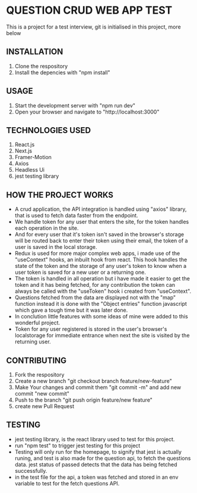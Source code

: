# QUESTION CRUD WEB APP TEST

This is a project for a test interview, git is initialised in this project, more below

## INSTALLATION

1. Clone the respository
2. Install the depencies with "npm install"

## USAGE

1. Start the development server with "npm run dev"
2. Open your browser and navigate to "http://localhost:3000"

## TECHNOLOGIES USED

1. React.js
2. Next.js
3. Framer-Motion
4. Axios
5. Headless Ui
6. jest testing library

## HOW THE PROJECT WORKS

- A crud application, the API integration is handled using "axios" library, that is used to fetch data faster from the endpoint.
- We handle token for any user that enters the site, for the token handles each operation in the site.
- And for every user that it's token isn't saved in the browser's storage will be routed back to enter their token using their email, the token of a user is saved in the local storage.
- Redux is used for more major complex web apps, i made use of the "useContext" hooks, an inbuilt hook from react. This hook handles the state of the token and the storage of any user's token to know when a user token is saved for a new user or a returning one.
- The token is handled in all operation but i have made it easier to get the token and it has being fetched, for any contribution the token can always be called with the "useToken" hook i created from "useContext".
- Questions fetched from the data are displayed not with the "map" function instead it is done with the "Object entries" function javascript which gave a tough time but it was later done.
- In conclution little features with some ideas of mine were added to this wonderful project.
- Token for any user registered is stored in the user's browser's localstorage for immediate entrance when next the site is visited by the returning user.

## CONTRIBUTING

1. Fork the respository
2. Create a new branch "git checkout branch feature/new-feature"
3. Make Your changes and commit them "git commit -m" and add new commit "new commit"
4. Push to the branch "git push origin feature/new feature"
5. create new Pull Request

## TESTING

- jest testing library, is the react library used to test for this project.
- run "npm test" to trigger jest testing for this project
- Testing will only run for the homepage, to signify that jest is actually runing, and test is also made for the question api, to fetch the questions data. jest status of passed detects that the data has being fetched successfully.
- in the test file for the api, a token was fetched and stored in an env variable to test for the fetch questions API.
